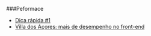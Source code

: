 ###Peformace
* [Dica rápida #1](http://willianjusten.com.br/dica-rapida-1/)
* [Villa dos Açores: mais de desempenho no front-end](http://falandodeweb.com.br/post/19/villa-dos-acores-mais-de-desempenho-no-front-end)

